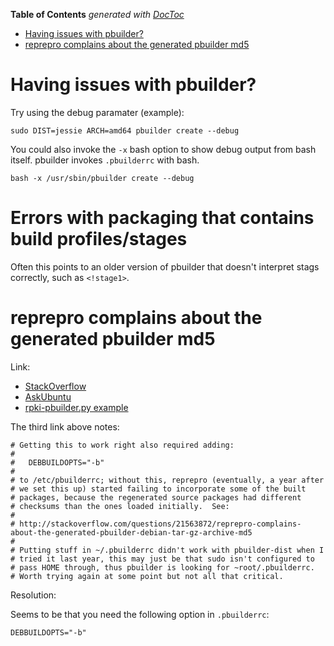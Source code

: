 <!-- START doctoc generated TOC please keep comment here to allow auto update -->
<!-- DON'T EDIT THIS SECTION, INSTEAD RE-RUN doctoc TO UPDATE -->
**Table of Contents**  *generated with [DocToc](https://github.com/thlorenz/doctoc)*

- [Having issues with pbuilder?](#having-issues-with-pbuilder)
- [reprepro complains about the generated pbuilder md5](#reprepro-complains-about-the-generated-pbuilder-md5)

<!-- END doctoc generated TOC please keep comment here to allow auto update -->

# Having issues with pbuilder?

Try using the debug paramater (example):
```
sudo DIST=jessie ARCH=amd64 pbuilder create --debug
```

You could also invoke the `-x` bash option to show debug output from bash itself. pbuilder invokes `.pbuilderrc` with bash.

```
bash -x /usr/sbin/pbuilder create --debug
```
# Errors with packaging that contains build profiles/stages

Often this points to an older version of pbuilder that doesn't interpret stags correctly, such as `<!stage1>`.


# reprepro complains about the generated pbuilder md5

Link:
* [StackOverflow](http://stackoverflow.com/questions/21563872/reprepro-complains-about-the-generated-pbuilder-debian-tar-gz-archive-md5)
* [AskUbuntu](http://askubuntu.com/questions/189926/how-can-i-prevent-dpkg-buildpackage-from-modifying-the-modification-date-of-the)
* [rpki-pbuilder.py example](http://subvert-rpki.hactrn.net/trunk/buildtools/rpki-pbuilder.py)

The third link above notes:

```
# Getting this to work right also required adding:
#
#   DEBBUILDOPTS="-b"
#
# to /etc/pbuilderrc; without this, reprepro (eventually, a year after
# we set this up) started failing to incorporate some of the built
# packages, because the regenerated source packages had different
# checksums than the ones loaded initially.  See:
#
# http://stackoverflow.com/questions/21563872/reprepro-complains-about-the-generated-pbuilder-debian-tar-gz-archive-md5
#
# Putting stuff in ~/.pbuilderrc didn't work with pbuilder-dist when I
# tried it last year, this may just be that sudo isn't configured to
# pass HOME through, thus pbuilder is looking for ~root/.pbuilderrc.
# Worth trying again at some point but not all that critical.
```

Resolution:

Seems to be that you need the following option in `.pbuilderrc`:

```
DEBBUILDOPTS="-b"
```
